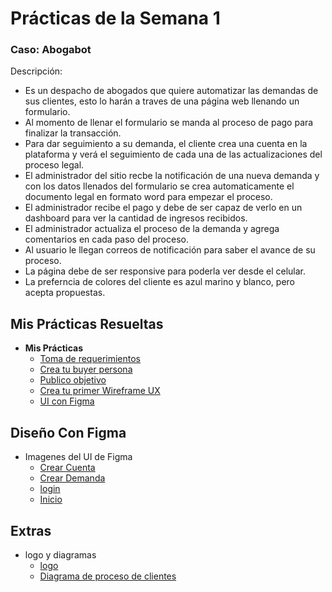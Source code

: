 # Prácticas de la Semana 1

### **Caso: Abogabot**

Descripción: 
- Es un despacho de abogados que quiere automatizar las demandas de sus clientes, esto lo harán a traves de una página web llenando un formulario.
- Al momento de llenar el formulario se manda al proceso de pago para finalizar la transacción.
- Para dar seguimiento a su demanda, el cliente crea una cuenta en la plataforma y verá el seguimiento de cada una de las actualizaciones del proceso legal.
- El administrador del sitio recbe la notificación de una nueva demanda y con los datos llenados del formulario se crea automaticamente el documento  legal en formato word para empezar el proceso.
- El administrador recibe el pago y debe de ser capaz de verlo en un dashboard para ver la cantidad de ingresos recibidos.
- El administrador actualiza el proceso de la demanda y agrega comentarios en cada paso del proceso.
- Al usuario le llegan correos de notificación para saber el avance de su proceso.
- La página debe de ser responsive para poderla ver desde el celular.
- La preferncia de colores del cliente es azul marino y blanco, pero acepta propuestas.



## Mis Prácticas Resueltas
- **Mis Prácticas**
	- [Toma de requerimientos](./1.-Requerimientos.pdf)
    - [Crea tu buyer persona](./Persona_buyer.pdf)
	- [Publico objetivo](./Publico_objetivo.pdf)
	- [Crea tu primer Wireframe UX](./Abogabot_wireframe.pdf)
	- [UI con Figma](https://www.figma.com/proto/Oak23mtY4cIYnhMB6KCduy/Practica_wireframe_abogabot?node-id=2%3A2&starting-point-node-id=2%3A2&show-proto-sidebar=1&scaling=scale-down)

## Diseño Con Figma
- Imagenes del UI de Figma
	- [Crear Cuenta](./figma/Wireframe_figma/CrearCuenta.pdf)
	- [Crear Demanda](./figma/Wireframe_figma/)
	- [login](./figma/Wireframe_figma/login_screen.pdf)
	- [Inicio](./figma/Wireframe_figma/inicio.pdf)
	
## Extras
- logo y diagramas
	- [logo](./Abogabot_logo.png)
	- [Diagrama de proceso de clientes](./Proceso_clientes.jpg)
